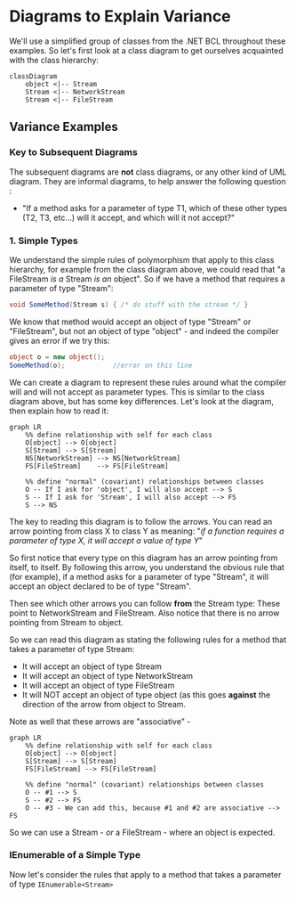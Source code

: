 # Diagrams to Explain Variance

We'll use a simplified group of classes from the .NET BCL throughout these examples. So let's first look at a class diagram to get ourselves acquainted with the class hierarchy:

```mermaid
classDiagram
    object <|-- Stream
    Stream <|-- NetworkStream
    Stream <|-- FileStream
```

## Variance Examples
### Key to Subsequent Diagrams
The subsequent diagrams are **not** class diagrams, or any other kind of UML diagram. They are informal diagrams, to help answer the following question :  
- "If a method asks for a parameter of type T1, which of these other types (T2, T3, etc...) will it accept, and which will it not accept?"

### 1. Simple Types

We understand the simple rules of polymorphism that apply to this class hierarchy, for example from the class diagram above, we could read that "a FileStream *is a* Stream *is an* object".
So if we have a method that requires a parameter of type "Stream":

```C#
void SomeMethod(Stream s) { /* do stuff with the stream */ }
```

We know that method would accept an object of type "Stream" or "FileStream", but not an object of type "object" - and indeed the compiler gives an error if we try this:
```C#
object o = new object();
SomeMethod(o);            //error on this line
```

We can create a diagram to represent these rules around what the compiler will and will not accept as parameter types. This is similar to the class diagram above, but has some key differences.
Let's look at the diagram, then explain how to read it:

```mermaid
graph LR
    %% define relationship with self for each class
    O[object] --> O[object]
    S[Stream] --> S[Stream]
    NS[NetworkStream] --> NS[NetworkStream]
    FS[FileStream]    --> FS[FileStream]
    
    %% define "normal" (covariant) relationships between classes
    O -- If I ask for 'object', I will also accept --> S
    S -- If I ask for 'Stream', I will also accept --> FS
    S --> NS
```

The key to reading this diagram is to follow the arrows. You can read an arrow pointing from class X to class Y as meaning: "*if a function requires a parameter of type X, it will accept a value of type Y*"

So first notice that every type on this diagram has an arrow pointing from itself, to itself. By following this arrow, you understand the obvious rule that (for example), if a method asks for a parameter of type "Stream", it will accept an object declared to be of type "Stream".

Then see which other arrows you can follow **from** the Stream type: These point to NetworkStream and FileStream. Also notice that there is no arrow pointing from Stream to object.

So we can read this diagram as stating the following rules for a method that takes a parameter of type Stream:
- It will accept an object of type Stream
- It will accept an object of type NetworkStream
- It will accept an object of type FileStream
- It will NOT accept an object of type object (as this goes **against** the direction of the arrow from object to Stream.

Note as well that these arrows are "associative" - 

```mermaid
graph LR
    %% define relationship with self for each class
    O[object] --> O[object]
    S[Stream] --> S[Stream]
    FS[FileStream] --> FS[FileStream]
    
    %% define "normal" (covariant) relationships between classes
    O -- #1 --> S
    S -- #2 --> FS
    O -- #3 - We can add this, because #1 and #2 are associative --> FS
```

So we can use a Stream - *or* a FileStream - where an object is expected.

### IEnumerable of a Simple Type

Now let's consider the rules that apply to a method that takes a parameter of type `IEnumerable<Stream>`
  

